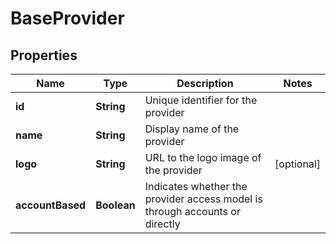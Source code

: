 

# BaseProvider


## Properties

| Name | Type | Description | Notes |
|------------ | ------------- | ------------- | -------------|
|**id** | **String** | Unique identifier for the provider |  |
|**name** | **String** | Display name of the provider |  |
|**logo** | **String** | URL to the logo image of the provider |  [optional] |
|**accountBased** | **Boolean** | Indicates whether the provider access model is through accounts or directly |  |



